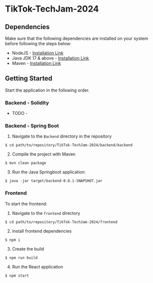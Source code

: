 # TikTok-TechJam-2024

## Dependencies
Make sure that the following dependencies are installed on your system before following the steps below:
- NodeJS - [Installation Link](https://nodejs.org/en/download)
- Java JDK 17 & above - [Installation Link](https://www.oracle.com/sg/java/technologies/downloads/)
- Maven - [Installation Link](https://maven.apache.org/download.cgi)

## Getting Started
Start the application in the following order.

### Backend - Solidity
- TODO -

### Backend - Spring Boot
1. Navigate to the `Backend` directory in the repository
```
$ cd path/to/repository/TikTok-TechJam-2024/backend/backend
```
2. Compile the project with Maven
```
$ mvn clean package
```
3. Run the Java Springboot application:
```
$ java -jar target/backend-0.0.1-SNAPSHOT.jar
```

### Frontend
To start the frontend:
1. Navigate to the `frontend` directory
```
$ cd path/to/repository/TikTok-TechJam-2024/frontend
```
2. Install frontend dependencies
```
$ npm i
```
3. Create the build
```
$ npm run build
```
4. Run the React application
```
$ npm start
```
